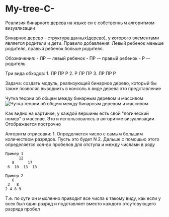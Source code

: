 # My-tree-C-
Реализия бинарного дерева на языке си с собственным алгоритмом визуализации

Бинарное дерево - структура данных(дерево), у которого элементами является родители и дети. 
Правило добавления: Левый ребенок меньше родителя, правый ребенок больше родителя.

Обозначения: 
    - ЛР -- левый ребенок
    - ПР -- правый ребенок
    - Р -- родитель
    
Три вида обходов:
    1. ЛР ПР Р
    2. Р ЛР ПР
    3. ЛР ПР Р

Задача: создать модуль, реализующий бинарное дерево, который бы также позволял выводиить в консоль в виде дерева это представление

Чутка теории об общем между бинарным деревом и массивом
![Чутка теории об общем между бинарным деревом и массивом](https://studfile.net/html/2706/126/html_gh6cVUVbky.2o40/htmlconvd-VhFSxH_html_2dee62edb75b3779.png)

Как видно на картинке, у каждой вершины есть свой "логический номер" в массиве.
Это и использовалось в алгоритме визуализации
Отображается построчно

Алгоритм отрисовки: 
    1. Определяется число с самым большим количеством разрядов. Пусть это будет N
    2. Дальше с помощью этого определяется кол-во пробелов для отступа и между числами в ряду

```
Пример 1
      12
   8      17
 6  10  13  18

Пример 2
   6 
 3   8
2 4 8 9
```

Т.е. по сути он мысленно приводит все числа к такому виду, как если у всех был один разряд и подставляет вместо каждого отсутсвующего разряда пробел
